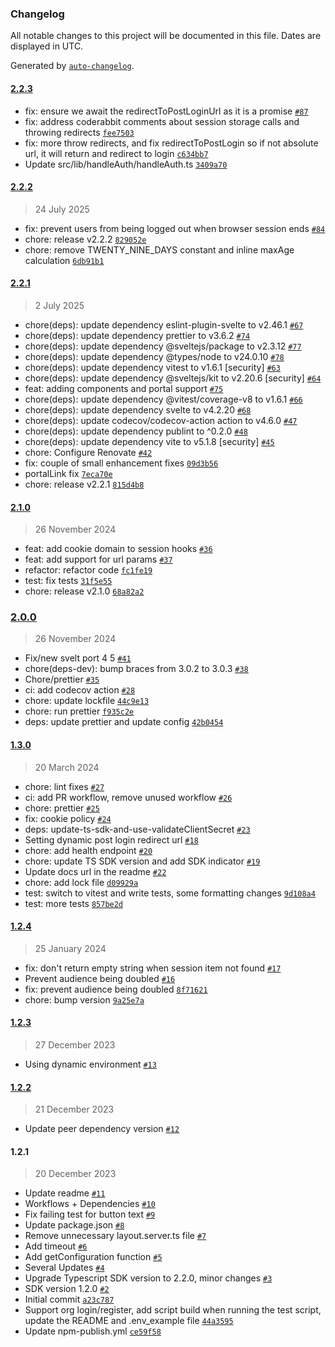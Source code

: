 ### Changelog

All notable changes to this project will be documented in this file. Dates are displayed in UTC.

Generated by [`auto-changelog`](https://github.com/CookPete/auto-changelog).

#### [2.2.3](https://github.com/kinde-oss/kinde-sveltekit-sdk/compare/2.2.2...2.2.3)

- fix: ensure we await the redirectToPostLoginUrl as it is a promise [`#87`](https://github.com/kinde-oss/kinde-sveltekit-sdk/pull/87)
- fix: address coderabbit comments about session storage calls and throwing redirects [`fee7503`](https://github.com/kinde-oss/kinde-sveltekit-sdk/commit/fee7503af4f56a445feb4d0ad5eb1b1020d33ede)
- fix: more throw redirects, and fix redirectToPostLogin so if not absolute url, it will return and redirect to login [`c634bb7`](https://github.com/kinde-oss/kinde-sveltekit-sdk/commit/c634bb7ac1423a8fcf45978c05ba27844353038e)
- Update src/lib/handleAuth/handleAuth.ts [`3409a70`](https://github.com/kinde-oss/kinde-sveltekit-sdk/commit/3409a704a4ea920bbd204c9bef757668380d24b3)

#### [2.2.2](https://github.com/kinde-oss/kinde-sveltekit-sdk/compare/2.2.1...2.2.2)

> 24 July 2025

- fix: prevent users from being logged out when browser session ends [`#84`](https://github.com/kinde-oss/kinde-sveltekit-sdk/pull/84)
- chore: release v2.2.2 [`829052e`](https://github.com/kinde-oss/kinde-sveltekit-sdk/commit/829052e7c07f5e862558285e4fe41151370cae98)
- chore: remove TWENTY_NINE_DAYS constant and inline maxAge calculation [`6db91b1`](https://github.com/kinde-oss/kinde-sveltekit-sdk/commit/6db91b1a4a3058fea6d2de9cc7bb50e7fdf0dabc)

#### [2.2.1](https://github.com/kinde-oss/kinde-sveltekit-sdk/compare/2.1.0...2.2.1)

> 2 July 2025

- chore(deps): update dependency eslint-plugin-svelte to v2.46.1 [`#67`](https://github.com/kinde-oss/kinde-sveltekit-sdk/pull/67)
- chore(deps): update dependency prettier to v3.6.2 [`#74`](https://github.com/kinde-oss/kinde-sveltekit-sdk/pull/74)
- chore(deps): update dependency @sveltejs/package to v2.3.12 [`#77`](https://github.com/kinde-oss/kinde-sveltekit-sdk/pull/77)
- chore(deps): update dependency @types/node to v24.0.10 [`#78`](https://github.com/kinde-oss/kinde-sveltekit-sdk/pull/78)
- chore(deps): update dependency vitest to v1.6.1 [security] [`#63`](https://github.com/kinde-oss/kinde-sveltekit-sdk/pull/63)
- chore(deps): update dependency @sveltejs/kit to v2.20.6 [security] [`#64`](https://github.com/kinde-oss/kinde-sveltekit-sdk/pull/64)
- feat: adding components and portal support [`#75`](https://github.com/kinde-oss/kinde-sveltekit-sdk/pull/75)
- chore(deps): update dependency @vitest/coverage-v8 to v1.6.1 [`#66`](https://github.com/kinde-oss/kinde-sveltekit-sdk/pull/66)
- chore(deps): update dependency svelte to v4.2.20 [`#68`](https://github.com/kinde-oss/kinde-sveltekit-sdk/pull/68)
- chore(deps): update codecov/codecov-action action to v4.6.0 [`#47`](https://github.com/kinde-oss/kinde-sveltekit-sdk/pull/47)
- chore(deps): update dependency publint to ^0.2.0 [`#48`](https://github.com/kinde-oss/kinde-sveltekit-sdk/pull/48)
- chore(deps): update dependency vite to v5.1.8 [security] [`#45`](https://github.com/kinde-oss/kinde-sveltekit-sdk/pull/45)
- chore: Configure Renovate [`#42`](https://github.com/kinde-oss/kinde-sveltekit-sdk/pull/42)
- fix: couple of small enhancement fixes [`09d3b56`](https://github.com/kinde-oss/kinde-sveltekit-sdk/commit/09d3b56a7c04f48247066c92f496fb99e71d9a24)
- portalLink fix [`7eca70e`](https://github.com/kinde-oss/kinde-sveltekit-sdk/commit/7eca70ea5df8618be83efb074b44acb4376704fa)
- chore: release v2.2.1 [`815d4b8`](https://github.com/kinde-oss/kinde-sveltekit-sdk/commit/815d4b865c5899d73942daae1729ccb637eea3f2)

#### [2.1.0](https://github.com/kinde-oss/kinde-sveltekit-sdk/compare/2.0.0...2.1.0)

> 26 November 2024

- feat: add cookie domain to session hooks [`#36`](https://github.com/kinde-oss/kinde-sveltekit-sdk/pull/36)
- feat: add support for url params [`#37`](https://github.com/kinde-oss/kinde-sveltekit-sdk/pull/37)
- refactor: refactor code [`fc1fe19`](https://github.com/kinde-oss/kinde-sveltekit-sdk/commit/fc1fe19687b7ff5a9b098a2be910479daf440b16)
- test: fix tests [`31f5e55`](https://github.com/kinde-oss/kinde-sveltekit-sdk/commit/31f5e556e13b5a97b8dc2515ba16d314fdd642f3)
- chore: release v2.1.0 [`68a82a2`](https://github.com/kinde-oss/kinde-sveltekit-sdk/commit/68a82a2b66255889d3a5fb1e84f1689e51a8f22c)

### [2.0.0](https://github.com/kinde-oss/kinde-sveltekit-sdk/compare/1.3.0...2.0.0)

> 26 November 2024

- Fix/new svelt port 4 5 [`#41`](https://github.com/kinde-oss/kinde-sveltekit-sdk/pull/41)
- chore(deps-dev): bump braces from 3.0.2 to 3.0.3 [`#38`](https://github.com/kinde-oss/kinde-sveltekit-sdk/pull/38)
- Chore/prettier [`#35`](https://github.com/kinde-oss/kinde-sveltekit-sdk/pull/35)
- ci: add codecov action [`#28`](https://github.com/kinde-oss/kinde-sveltekit-sdk/pull/28)
- chore: update lockfile [`44c9e13`](https://github.com/kinde-oss/kinde-sveltekit-sdk/commit/44c9e1305f575836f20c720f3b83cadf63e39019)
- chore: run prettier [`f935c2e`](https://github.com/kinde-oss/kinde-sveltekit-sdk/commit/f935c2e22015cd091eed6b776b964c9c30b15b92)
- deps: update prettier and update config [`42b0454`](https://github.com/kinde-oss/kinde-sveltekit-sdk/commit/42b045485409f1487b367b531013330967e68415)

#### [1.3.0](https://github.com/kinde-oss/kinde-sveltekit-sdk/compare/1.2.4...1.3.0)

> 20 March 2024

- chore: lint fixes [`#27`](https://github.com/kinde-oss/kinde-sveltekit-sdk/pull/27)
- ci: add PR workflow, remove unused workflow [`#26`](https://github.com/kinde-oss/kinde-sveltekit-sdk/pull/26)
- chore: prettier [`#25`](https://github.com/kinde-oss/kinde-sveltekit-sdk/pull/25)
- fix: cookie policy [`#24`](https://github.com/kinde-oss/kinde-sveltekit-sdk/pull/24)
- deps: update-ts-sdk-and-use-validateClientSecret [`#23`](https://github.com/kinde-oss/kinde-sveltekit-sdk/pull/23)
- Setting dynamic post login redirect url [`#18`](https://github.com/kinde-oss/kinde-sveltekit-sdk/pull/18)
- chore: add health endpoint [`#20`](https://github.com/kinde-oss/kinde-sveltekit-sdk/pull/20)
- chore: update TS SDK version and add SDK indicator [`#19`](https://github.com/kinde-oss/kinde-sveltekit-sdk/pull/19)
- Update docs url in the readme [`#22`](https://github.com/kinde-oss/kinde-sveltekit-sdk/pull/22)
- chore: add lock file [`d09929a`](https://github.com/kinde-oss/kinde-sveltekit-sdk/commit/d09929a7ed80eb1b44a41f25f2e98a3c6f9857c0)
- test: switch to vitest and write tests, some formatting changes [`9d108a4`](https://github.com/kinde-oss/kinde-sveltekit-sdk/commit/9d108a4bb63758aa66293aa2742a91b481f2b9be)
- test: more tests [`857be2d`](https://github.com/kinde-oss/kinde-sveltekit-sdk/commit/857be2d41953ee3d4c35ba77083660f9f9cf245b)

#### [1.2.4](https://github.com/kinde-oss/kinde-sveltekit-sdk/compare/1.2.3...1.2.4)

> 25 January 2024

- fix: don't return empty string when session item not found [`#17`](https://github.com/kinde-oss/kinde-sveltekit-sdk/pull/17)
- Prevent audience being doubled [`#16`](https://github.com/kinde-oss/kinde-sveltekit-sdk/pull/16)
- fix: prevent audience being doubled [`8f71621`](https://github.com/kinde-oss/kinde-sveltekit-sdk/commit/8f716212afafd343e7645f4e3cb69fb4b0092097)
- chore: bump version [`9a25e7a`](https://github.com/kinde-oss/kinde-sveltekit-sdk/commit/9a25e7a0033710a615ab68904f33fcd9967b5edc)

#### [1.2.3](https://github.com/kinde-oss/kinde-sveltekit-sdk/compare/1.2.2...1.2.3)

> 27 December 2023

- Using dynamic environment [`#13`](https://github.com/kinde-oss/kinde-sveltekit-sdk/pull/13)

#### [1.2.2](https://github.com/kinde-oss/kinde-sveltekit-sdk/compare/1.2.1...1.2.2)

> 21 December 2023

- Update peer dependency version [`#12`](https://github.com/kinde-oss/kinde-sveltekit-sdk/pull/12)

#### 1.2.1

> 20 December 2023

- Update readme [`#11`](https://github.com/kinde-oss/kinde-sveltekit-sdk/pull/11)
- Workflows + Dependencies [`#10`](https://github.com/kinde-oss/kinde-sveltekit-sdk/pull/10)
- Fix failing test for button text [`#9`](https://github.com/kinde-oss/kinde-sveltekit-sdk/pull/9)
- Update package.json [`#8`](https://github.com/kinde-oss/kinde-sveltekit-sdk/pull/8)
- Remove unnecessary layout.server.ts file [`#7`](https://github.com/kinde-oss/kinde-sveltekit-sdk/pull/7)
- Add timeout [`#6`](https://github.com/kinde-oss/kinde-sveltekit-sdk/pull/6)
- Add getConfiguration function [`#5`](https://github.com/kinde-oss/kinde-sveltekit-sdk/pull/5)
- Several Updates [`#4`](https://github.com/kinde-oss/kinde-sveltekit-sdk/pull/4)
- Upgrade Typescript SDK version to 2.2.0, minor changes [`#3`](https://github.com/kinde-oss/kinde-sveltekit-sdk/pull/3)
- SDK version 1.2.0 [`#2`](https://github.com/kinde-oss/kinde-sveltekit-sdk/pull/2)
- Initial commit [`a23c787`](https://github.com/kinde-oss/kinde-sveltekit-sdk/commit/a23c787548cd1995605ff1eb02ee2d8fa9ea4dcf)
- Support org login/register, add script build when running the test script, update the README and .env_example file [`44a3595`](https://github.com/kinde-oss/kinde-sveltekit-sdk/commit/44a359528e690fb60b7cb898fbe0528179dd88bf)
- Update npm-publish.yml [`ce59f58`](https://github.com/kinde-oss/kinde-sveltekit-sdk/commit/ce59f5804ed34448ed89360cf1db83f4f1800dce)
